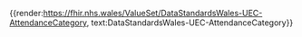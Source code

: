 <div class="warning"><span class="ImplementWarn"></span></div>

{{render:https://fhir.nhs.wales/ValueSet/DataStandardsWales-UEC-AttendanceCategory, text:DataStandardsWales-UEC-AttendanceCategory}}